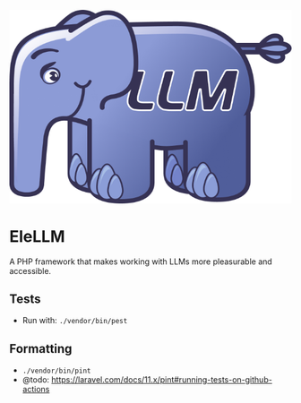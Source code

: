 ![EleLLM Mascott Image](https://github.com/wpai-inc/EleLLM/blob/main/elellm.png?raw=true)

# EleLLM

A PHP framework that makes working with LLMs more pleasurable and accessible.

## Tests

- Run with: `./vendor/bin/pest`

## Formatting

- `./vendor/bin/pint`
- @todo: https://laravel.com/docs/11.x/pint#running-tests-on-github-actions
